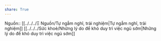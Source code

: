 ```yaml
---
share: True
---
```

Nguồn:: [[../../../Ξ Nguồn/Tự ngẫm nghĩ, trải nghiệm|Tự ngẫm nghĩ, trải nghiệm]]
[[../../../Sức khoẻ/Những lý do để khó duy trì việc ngủ sớm|Những lý do để khó duy trì việc ngủ sớm]] 
